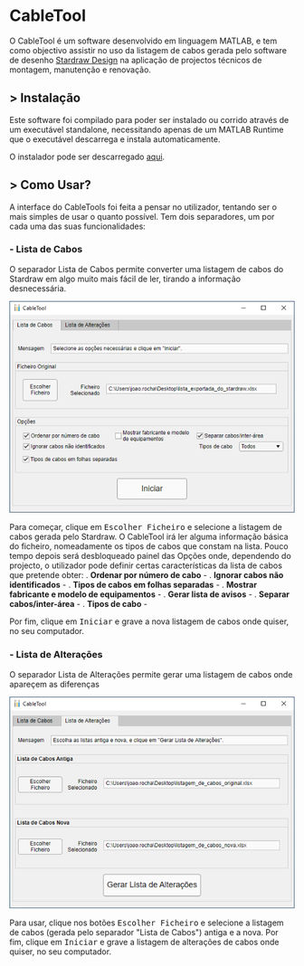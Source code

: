 # CableTool

O CableTool é um software desenvolvido em linguagem MATLAB, e tem como objectivo assistir no uso da listagem de cabos gerada pelo software de desenho [Stardraw Design](https://www.stardraw.com/sd7) na aplicação de projectos técnicos de montagem, manutenção e renovação.

## > Instalação

Este software foi compilado para poder ser instalado ou corrido através de um executável standalone, necessitando apenas de um MATLAB Runtime que o executável descarrega e instala automaticamente.

O instalador pode ser descarregado [aqui](https://github.com/JoaoRochaRTP/CableTool/releases).

## > Como Usar?

A interface do CableTools foi feita a pensar no utilizador, tentando ser o mais simples de usar o quanto possível.
Tem dois separadores, um por cada uma das suas funcionalidades:

### - Lista de Cabos

O separador Lista de Cabos permite converter uma listagem de cabos do Stardraw em algo muito mais fácil de ler, tirando a informação desnecessária.

![preview 1](https://github.com/JoaoRochaRTP/CableTool/blob/main/preview_cabos.png)

Para começar, clique em <kbd>Escolher Ficheiro</kbd> e selecione a listagem de cabos gerada pelo Stardraw.
O CableTool irá ler alguma informação básica do ficheiro, nomeadamente os tipos de cabos que constam na lista.
Pouco tempo depois será desbloqueado painel das Opções onde, dependendo do projecto, o utilizador pode definir certas características da lista de cabos que pretende obter:
. **Ordenar por número de cabo** - 
. **Ignorar cabos não identificados** - 
. **Tipos de cabos em folhas separadas** - 
. **Mostrar fabricante e modelo de equipamentos** - 
. **Gerar lista de avisos** - 
. **Separar cabos/inter-área** - 
. **Tipos de cabo** - 

Por fim, clique em <kbd>Iniciar</kbd> e grave a nova listagem de cabos onde quiser, no seu computador.

### - Lista de Alterações

O separador Lista de Alterações permite gerar uma listagem de cabos onde apareçem as diferenças 

![preview 2](https://github.com/JoaoRochaRTP/CableTool/blob/main/preview_alteracoes.png)

Para usar, clique nos botões <kbd>Escolher Ficheiro</kbd> e selecione a listagem de cabos (gerada pelo separador "Lista de Cabos") antiga e a nova.
Por fim, clique em <kbd>Iniciar</kbd> e grave a listagem de alterações de cabos onde quiser, no seu computador.
